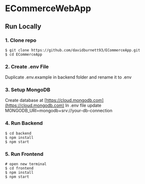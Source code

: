 # ECommerceWebApp

## Run Locally

### 1. Clone repo

```
$ git clone https://github.com/davidburnett93/ECommerceApp.git
$ cd ECommerceApp
```

### 2. Create .env File

Duplicate .env.example in backend folder and rename it to .env

### 3. Setup MongoDB

Create database at [https://cloud.mongodb.com](https://cloud.mongodb.com)
In .env file update MONGODB_URI=mongodb+srv://your-db-connection

### 4. Run Backend

```
$ cd backend
$ npm install
$ npm start
```

### 5. Run Frontend

```
# open new terminal
$ cd frontend
$ npm install
$ npm start
```

